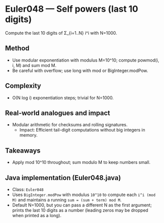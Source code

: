 # Euler048 — Self powers (last 10 digits)

Compute the last 10 digits of Σ_{i=1..N} i^i with N=1000.

## Method

- Use modular exponentiation with modulus M=10^10; compute powmod(i, i, M) and sum mod M.
- Be careful with overflow; use long with mod or BigInteger.modPow.

## Complexity
- O(N log i) exponentiation steps; trivial for N=1000.

## Real-world analogues and impact
- Modular arithmetic for checksums and rolling signatures.
  - Impact: Efficient tail-digit computations without big integers in memory.

## Takeaways
- Apply mod 10^10 throughout; sum modulo M to keep numbers small.


## Java implementation (Euler048.java)

- Class: `Euler048`
- Uses `BigInteger.modPow` with modulus `10^10` to compute each `i^i (mod M)` and maintains a running `sum = (sum + term) mod M`.
- Default N=1000, but you can pass a different N as the first argument; prints the last 10 digits as a number (leading zeros may be dropped when printed as a long).
